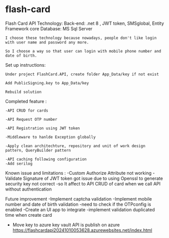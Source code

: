 # flash-card
Flash Card API Technology: 
  Back-end: .net 8 , JWT token, SMSglobal, Entity Framework core
  Database: MS Sql Server

	I choose these technology because nowadays, people don't like login with user name and password any more.

	So I choose a way so that user can login with mobile phone number and date of birth.


Set up instructions:

	Under project FlashCard.API, create folder App_Data/key if not exist

	Add PublicSigning.key to App_Data/key

	Rebuild solution

Completed feature : 

	-API CRUD for cards

	-API Request OTP number

	-API Registration using JWT token

	-Middleware to hanlde Exception globally

	-Apply clean architechture, repository and unit of work design pattern, QueryBuilder pattern

	-API caching following configuration
	-Add serilog
Known issue and limitations :
	-Custom Authorize Attribute not working
	-Validate Signature of JWT token got issue due to using Openssl to generate security key not correct
	-so It affect to API CRUD of card when we call API without authentication
	
Future improvement
  -Implement captcha validation
  -Implement mobile number and date of birth validation
  -need to check if the OTPconfig is enabled
  -Create an UI app to integrate
  -implement validation duplicated time when create card
   - Move key to azure key vault
API is publish on azure https://flashcardapi20241010053628.azurewebsites.net/index.html